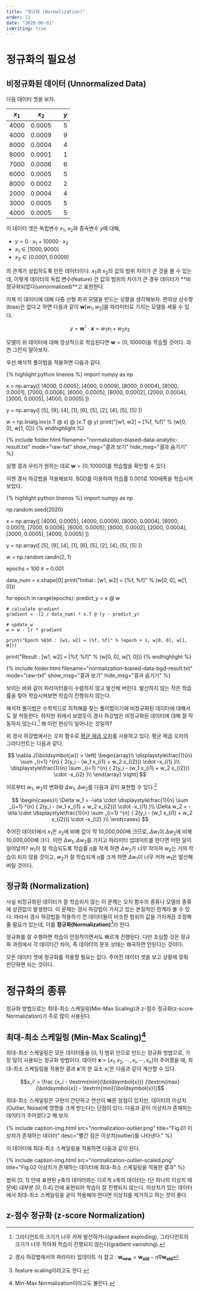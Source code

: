 ```yaml
---
title: "정규화 (Normalization)"
order: 13
date: "2020-06-01"
isWriting: true
---
```


# 정규화의 필요성

## 비정규화된 데이터 (Unnormalized Data)

다음 데이터 셋을 보자.

| $x_1$ | $x_2$  |       |  $y$  |
| :---: | :----: | :---: | :---: |
| 4000  | 0.0005 |       |   5   |
| 4000  | 0.0009 |       |   9   |
| 8000  | 0.0004 |       |   4   |
| 8000  | 0.0001 |       |   1   |
| 7000  | 0.0006 |       |   6   |
| 6000  | 0.0005 |       |   5   |
| 8000  | 0.0002 |       |   2   |
| 2000  | 0.0004 |       |   4   |
| 3000  | 0.0005 |       |   5   |
| 4000  | 0.0005 |       |   5   |

이 데이터 셋은 독립변수 $x_1$, $x_2$와 종속변수 $y$에 대해,

- $y = 0 \cdot x_1 + 10000 \cdot x_2$
- $x_1 \in [1000, 9000]$ 
- $x_2 \in [0.0001, 0.0009]$ 

의 관계가 성립하도록 만든 데이터이다. $x_1$과 $x_2$의 값의 범위 차이가 큰 것을 볼 수 있는데, 이렇게 데이터의 독립 변수(feature) 간 값의 범위의 차이가 큰 경우 데이터가 **비정규화되었다(unnormalized)**고 표현한다.

이제 이 데이터에 대해 다중 선형 회귀 모델을 만드는 상황을 생각해보자. 편의상 상수항(bias)은 없다고 하면 다음과 같이 $\boldsymbol{w} [w_1, w_2]$를 파라미터로 가지는 모델을 세울 수 있다.

<div class="mathjax-wrapper" markdown="block">

$$y = \boldsymbol{w}^\intercal \cdot \boldsymbol{x} = w_1 x_1 + w_2 x_2 $$

</div>

모델이 위 데이터에 대해 정상적으로 학습된다면 $\boldsymbol{w} = [0, 10000]$을 학습할 것이다. 과연 그런지 알아보자.

우선 해석적 풀이법을 적용하면 다음과 같다.

{% highlight python linenos %}
import numpy as np

x = np.array([
    [4000, 0.0005],
    [4000, 0.0009],
    [8000, 0.0004],
    [8000, 0.0001],
    [7000, 0.0006],
    [6000, 0.0005],
    [8000, 0.0002],
    [2000, 0.0004],
    [3000, 0.0005],
    [4000, 0.0005]
])

y = np.array([
    [5],
    [9],
    [4],
    [1],
    [6],
    [5],
    [2],
    [4],
    [5],
    [5]
])

w = np.linalg.inv(x.T @ x) @ (x.T @ y)
print("[w1, w2] = [%f, %f]" % (w[0, 0], w[1, 0]))
{% endhighlight %}

{% include folder.html filename="normalization-biased-data-analytic-result.txt" mode="raw-txt" show_msg="결과 보기" hide_msg="결과 숨기기" %}

실행 결과 우리가 원하는 대로 $\boldsymbol{w} = [0, 10000]$를 학습함을 확인할 수 있다.

이젠 경사 하강법을 적용해보자. BGD를 이용하여 학습률 0.001로 100에폭을 학습시켜 보았다.

{% highlight python linenos %}
import numpy as np

np.random.seed(2020)

x = np.array([
    [4000, 0.0005],
    [4000, 0.0009],
    [8000, 0.0004],
    [8000, 0.0001],
    [7000, 0.0006],
    [6000, 0.0005],
    [8000, 0.0002],
    [2000, 0.0004],
    [3000, 0.0005],
    [4000, 0.0005]
])

y = np.array([
    [5],
    [9],
    [4],
    [1],
    [6],
    [5],
    [2],
    [4],
    [5],
    [5]
])

w = np.random.randn(2, 1)

epochs = 100
lr = 0.001

data_num = x.shape[0]
print("Initial : [w1, w2] = [%f, %f]" % (w[0, 0], w[1, 0]))

for epoch in range(epochs):
    predict_y = x @ w

    # calculate gradient
    gradient = -(2 / data_num) * x.T @ (y - predict_y)

    # update w
    w = w - lr * gradient

    print("Epoch %03d : [w1, w2] = [%f, %f]" % (epoch + 1, w[0, 0], w[1, 0]))

print("Result : [w1, w2] = [%f, %f]" % (w[0, 0], w[1, 0]))
{% endhighlight %}

{% include folder.html filename="normalization-biased-data-bgd-result.txt" mode="raw-txt" show_msg="결과 보기" hide_msg="결과 숨기기" %}

보이는 바와 같이 파라미터들이 수렴하지 않고 발산해 버린다. 발산하지 않는 작은 학습률을 찾아 학습시켜보면 학습이 진행되지 않는다.

해석적 풀이법은 수학적으로 최적해를 찾는 풀이법이기에 비정규화된 데이터에 대해서도 잘 작동한다. 하지만 위에서 보였듯이 경사 하강법은 비정규화된 데이터에 대해 잘 작동하지 않는다.[^1] 왜 이런 현상이 일어나는 것일까?

[^1]: 그라디언트의 크기가 너무 커져 발산하거나(gradient exploding), 그라디언트의 크기가 너무 작아져 학습이 진행되지 않는다(gradient vanishing).

위 경사 하강법에서는 오차 함수로 [평균 제곱 오차](/machine_learning/03-supervised-learning#kramdown_평균제곱오차-mse-mean-of-squared-error)를 사용하고 있다. 평균 제곱 오차의 그라디언트는 다음과 같다.

<div class="mathjax-wrapper" markdown="block">

$$
\nabla J(\boldsymbol{w}) = \left[ \begin{array}\\
\displaystyle\frac{1}{n} \sum _{i=1} ^{n} { 2(y_i - (w_1 x_{i1} + w_2 x_{i2})) \cdot -x_{i1} }\\
\displaystyle\frac{1}{n} \sum _{i=1} ^{n} { 2(y_i - (w_1 x_{i1} + w_2 x_{i2})) \cdot -x_{i2} }\\
\end{array} \right]
$$

</div>

이로부터 $w_1$, $w_2$의 변화량 $\Delta w_1$, $\Delta w_2$를 다음과 같이 표현할 수 있다.[^2]

[^2]: 경사 하강법에서의 파라미터 업데이트 식 참고 : $\boldsymbol{w_{new}} = \boldsymbol{w_{old}} - \eta \nabla \boldsymbol{w_{old}}$

<div class="mathjax-wrapper" markdown="block">

$$
\begin{cases}\\
\Delta w_1 = -\eta \cdot \displaystyle\frac{1}{n} \sum _{i=1} ^{n} { 2(y_i - (w_1 x_{i1} + w_2 x_{i2})) \cdot -x_{i1} }\\
\Delta w_2 = -\eta \cdot \displaystyle\frac{1}{n} \sum _{i=1} ^{n} { 2(y_i - (w_1 x_{i1} + w_2 x_{i2})) \cdot -x_{i2} }\\
\end{cases}
$$

</div>

주어진 데이터에서 $x_1$은 $x_2$에 비해 값이 약 10,000,000배 크므로, $\Delta w_1$이 $\Delta w_2$에 비해 10,000,000배 크다. 이런 $\Delta w_1$, $\Delta w_2$를 가지고 파리미터 업데이트를 한다면 어떤 일이 일어날까? $w_1$이 잘 학습되도록 학습률 $\eta$를 작게 하면 $\Delta w_2$가 너무 작아져 $w_2$는 거의 학습이 되지 않을 것이고, $w_2$가 잘 학습되게 $\eta$를 크게 하면 $\Delta w_1$이 너무 커져 $w_1$은 발산해버릴 것이다.

## 정규화 (Normalization)

사실 비정규화된 데이터가 잘 학습되지 않는 이 문제는 오차 함수의 종류나 모델의 종류에 상관없이 발생한다. 이 문제는 경사 하강법이 가지고 있는 본질적인 한계라 볼 수 있다. 따라서 경사 하강법을 적용하기 전 데이터들이 비슷한 범위의 값을 가지게끔 조정해 줄 필요가 있는데, 이를 **정규화(Normalization)**[^3]라 한다.

[^3]: feature scaling이라고도 한다.

정규화를 잘 수행하면 학습이 안정적이면서도 빠르게 진행된다. 다만 조심할 것은 정규화 과정에서 각 데이터간 차이, 즉 데이터의 분포 상태는 왜곡하면 안된다는 것이다.

모든 데이터 셋에 정규화를 적용할 필요는 없다. 주어진 데이터 셋을 보고 상황에 맞춰 판단하면 되는 것이다.

# 정규화의 종류

정규화 방법으로는 최대-최소 스케일링(Min-Max Scaling)과 z-점수 정규화(z-score Normalization)가 주로 많이 사용된다.

## 최대-최소 스케일링 (Min-Max Scaling)[^4]

[^4]: Min-Max Normalization이라고도 불린다.

최대-최소 스케일링은 모든 데이터들을 [0, 1] 범위 안으로 만드는 정규화 방법으로, 가장 많이 사용되는 정규화 방법이다. 데이터 $\boldsymbol{x} = [x_1, x_2, \cdots, x_i, \cdots, x_n]$이 주어졌을 때, 최대-최소 스케일링을 적용한 결과 $\boldsymbol{x}'$의 한 요소 $x_i'$은 다음과 같이 계산할 수 있다.

<div class="mathjax-wrapper" markdown="block">

$$x_i' = \frac {x_i - \textrm{min}(\boldsymbol{x})} {\textrm{max}(\boldsymbol{x}) - \textrm{min}(\boldsymbol{x})}$$

</div>

최대-최소 스케일링은 구현이 간단하고 연산이 빠른 장점이 있지만, 데이터의 이상치(Outlier, Noise)에 영향을 크게 받는다는 단점이 있다. 다음과 같이 이상치가 존재하는 데이터가 주어졌다고 해 보자.

{% include caption-img.html src="normalization-outlier.png" title="Fig.01 이상치가 존재하는 데이터" desc="빨간 점은 이상치(outlier)를 나타낸다." %}

이 데이터에 최대-최소 스케일링을 적용하면 다음과 같이 된다.

{% include caption-img.html src="normalization-outlier-scaled.png" title="Fig.02 이상치가 존재하는 데이터에 최대-최소 스케일링을 적용한 결과" %}

범위 [0, 1] 안에 표현된 $y$축의 데이터와는 다르게 $x$축의 데이터는 (단 하나의 이상치 때문에) 대부분 [0, 0.4] 안에 표현되어 학습이 잘 진행되지 않는다. 이상치가 있는 데이터에서 최대-최소 스케일링을 굳이 적용해야 한다면 이상치를 제거하고 하는 것이 좋다.

## z-점수 정규화 (z-score Normalization)

    


